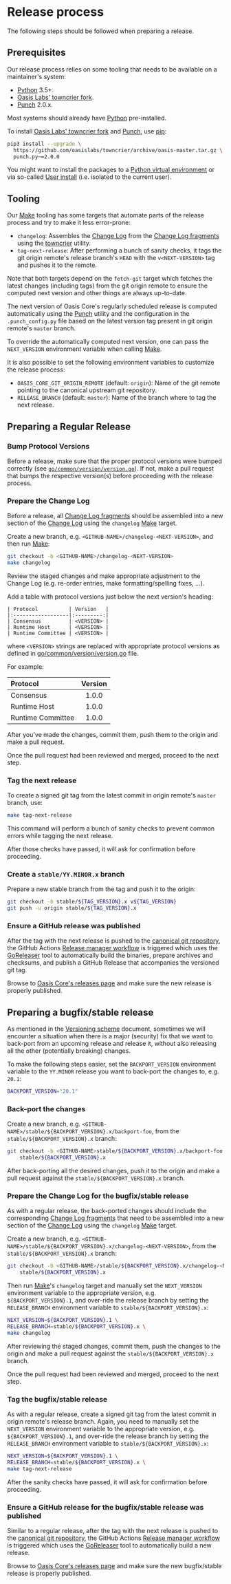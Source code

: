 # Release process

The following steps should be followed when preparing a release.

## Prerequisites

Our release process relies on some tooling that needs to be available on a
maintainer's system:

- [Python] 3.5+.
- [Oasis Labs' towncrier fork].
- [Punch] 2.0.x.

Most systems should already have [Python] pre-installed.

To install [Oasis Labs' towncrier fork] and [Punch], use [pip]:

```bash
pip3 install --upgrade \
  https://github.com/oasislabs/towncrier/archive/oasis-master.tar.gz \
  punch.py~=2.0.0
```

You might want to install the packages to a [Python virtual environment] or
via so-called [User install] (i.e. isolated to the current user).

<!-- markdownlint-disable line-length -->
[Python]: https://www.python.org/
[Oasis Labs' towncrier fork]: https://github.com/oasislabs/towncrier
[Punch]: https://github.com/lgiordani/punch
[pip]: https://pip.pypa.io/en/stable/
[Python virtual environment]: https://packaging.python.org/tutorials/installing-packages/#creating-virtual-environments
[User install]: https://pip.pypa.io/en/stable/user_guide/#user-installs
<!-- markdownlint-enable line-length -->

## Tooling

Our [Make] tooling has some targets that automate parts of the release process
and try to make it less error-prone:

- `changelog`: Assembles the [Change Log] from the [Change Log fragments] using
  the [towncrier] utility.
- `tag-next-release`: After performing a bunch of sanity checks, it tags the
  git origin remote's release branch's `HEAD` with the `v<NEXT-VERSION>` tag
  and pushes it to the remote.

Note that both targets depend on the `fetch-git` target which fetches the latest
changes (including tags) from the git origin remote to ensure the computed next
version and other things are always up-to-date.

The next version of Oasis Core's regularly scheduled release is computed
automatically using the [Punch] utility and the configuration in the
`.punch_config.py` file based on the latest version tag present in git origin
remote's `master` branch.

To override the automatically computed next version, one can pass the
`NEXT_VERSION` environment variable when calling [Make].

It is also possible to set the following environment variables to customize the
release process:

- `OASIS_CORE_GIT_ORIGIN_REMOTE` (default: `origin`): Name of the git remote
  pointing to the canonical upstream git repository.
- `RELEASE_BRANCH` (default: `master`): Name of the branch where to tag the next
  release.

[Make]: https://en.wikipedia.org/wiki/Make_(software)
[Change Log]: ../CHANGELOG.md
[Change Log fragments]: ../.changelog/README.md
[towncrier]: https://github.com/hawkowl/towncrier

## Preparing a Regular Release

### Bump Protocol Versions

Before a release, make sure that the proper protocol versions were bumped
correctly (see [`go/common/version/version.go`]). If not, make a pull request
that bumps the respective version(s) before proceeding with the release process.

[`go/common/version/version.go`]: ../go/common/version/version.go

### Prepare the Change Log

Before a release, all [Change Log fragments] should be assembled into a new
section of the [Change Log] using the `changelog` [Make] target.

Create a new branch, e.g. `<GITHUB-NAME>/changelog-<NEXT-VERSION>`, and then
run [Make]:

```bash
git checkout -b <GITHUB-NAME>/changelog-<NEXT-VERSION>
make changelog
```

Review the staged changes and make appropriate adjustment to the Change Log
(e.g. re-order entries, make formatting/spelling fixes, ...).

Add a table with protocol versions just below the next version's heading:

```
| Protocol          | Version   |
|:------------------|:---------:|
| Consensus         | <VERSION> |
| Runtime Host      | <VERSION> |
| Runtime Committee | <VERSION> |
```

where `<VERSION>` strings are replaced with appropriate protocol versions as
defined in [go/common/version/version.go][version-file] file.

For example:

| Protocol          | Version   |
|:------------------|:---------:|
| Consensus         | 1.0.0     |
| Runtime Host      | 1.0.0     |
| Runtime Committee | 1.0.0     |

After you've made the changes, commit them, push them to the origin and make a
pull request.

Once the pull request had been reviewed and merged, proceed to the next step.

[version-file]: ../go/common/version/version.go

### Tag the next release

To create a signed git tag from the latest commit in origin remote's `master`
branch, use:

```bash
make tag-next-release
```

This command will perform a bunch of sanity checks to prevent common errors
while tagging the next release.

After those checks have passed, it will ask for confirmation before proceeding.

### Create a `stable/YY.MINOR.x` branch

Prepare a new stable branch from the tag and push it to the origin:

```bash
git checkout -b stable/${TAG_VERSION}.x v${TAG_VERSION}
git push -u origin stable/${TAG_VERSION}.x
```

### Ensure a GitHub release was published

After the tag with the next release is pushed to the [canonical git repository],
the GitHub Actions [Release manager workflow] is triggered which uses the
[GoReleaser] tool to automatically build the binaries, prepare archives and
checksums, and publish a GitHub Release that accompanies the versioned git tag.

Browse to [Oasis Core's releases page] and make sure the new release is properly
published.

<!-- markdownlint-disable line-length -->
[canonical git repository]: https://github.com/oasisprotocol/oasis-core
[Release manager workflow]: ../.github/workflows/release.yml
[GoReleaser]: https://goreleaser.com/
[Oasis Core's releases page]: https://github.com/oasisprotocol/oasis-core/releases
<!-- markdownlint-enable line-length -->

## Preparing a bugfix/stable release

As mentioned in the [Versioning scheme] document, sometimes we will encounter a
situation when there is a major (security) fix that we want to back-port from an
upcoming release and release it, without also releasing all the other
(potentially breaking) changes.

To make the following steps easier, set the `BACKPORT_VERSION` environment
variable to the `YY.MINOR` release you want to back-port the changes to, e.g.
`20.1`:

```bash
BACKPORT_VERSION="20.1"
```

[Versioning scheme]: versioning.md

### Back-port the changes

Create a new branch, e.g.
`<GITHUB-NAME>/stable/${BACKPORT_VERSION}.x/backport-foo`, from the
`stable/${BACKPORT_VERSION}.x` branch:

```bash
git checkout -b <GITHUB-NAME>stable/${BACKPORT_VERSION}.x/backport-foo
    stable/${BACKPORT_VERSION}.x
```

After back-porting all the desired changes, push it to the origin and make a
pull request against the `stable/${BACKPORT_VERSION}.x` branch.

### Prepare the Change Log for the bugfix/stable release

As with a regular release, the back-ported changes should include the
corresponding [Change Log fragments] that need to be assembled into a new
section of the [Change Log] using the `changelog` [Make] target.

Create a new branch, e.g.
`<GITHUB-NAME>/stable/${BACKPORT_VERSION}.x/changelog-<NEXT-VERSION>`, from the
`stable/${BACKPORT_VERSION}.x` branch:

```bash
git checkout -b <GITHUB-NAME>/stable/${BACKPORT_VERSION}.x/changelog-<NEXT-VERSION> \
    stable/${BACKPORT_VERSION}.x
```

Then run [Make]'s `changelog` target and manually set the `NEXT_VERSION`
environment variable to the appropriate version, e.g. `${BACKPORT_VERSION}.1`,
and over-ride the release branch by setting the `RELEASE_BRANCH` environment
variable to `stable/${BACKPORT_VERSION}.x`:

```bash
NEXT_VERSION=${BACKPORT_VERSION}.1 \
RELEASE_BRANCH=stable/${BACKPORT_VERSION}.x \
make changelog
```

After reviewing the staged changes, commit them, push the changes to the origin
and make a pull request against the `stable/${BACKPORT_VERSION}.x` branch.

Once the pull request had been reviewed and merged, proceed to the next step.

### Tag the bugfix/stable release

As with a regular release, create a signed git tag from the latest commit in
origin remote's release branch.
Again, you need to manually set the `NEXT_VERSION` environment variable to the
appropriate version, e.g. `${BACKPORT_VERSION}.1`, and over-ride the release
branch by setting the `RELEASE_BRANCH` environment variable to
`stable/${BACKPORT_VERSION}.x`:

```bash
NEXT_VERSION=${BACKPORT_VERSION}.1 \
RELEASE_BRANCH=stable/${BACKPORT_VERSION}.x \
make tag-next-release
```

After the sanity checks have passed, it will ask for confirmation before
proceeding.

### Ensure a GitHub release for the bugfix/stable release was published

Similar to a regular release, after the tag with the next release is pushed to
the [canonical git repository], the GitHub Actions [Release manager workflow] is
triggered which uses the [GoReleaser] tool to automatically build a new release.

Browse to [Oasis Core's releases page] and make sure the new bugfix/stable
release is properly published.
